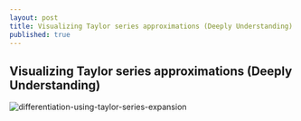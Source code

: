 ```yaml
---
layout: post
title: Visualizing Taylor series approximations (Deeply Understanding)
published: true
---
```

## Visualizing Taylor series approximations (Deeply Understanding)
![differentiation-using-taylor-series-expansion]({{site.baseurl}}/_posts/differentiationusingtaylorseriesexpansion.jpg)


